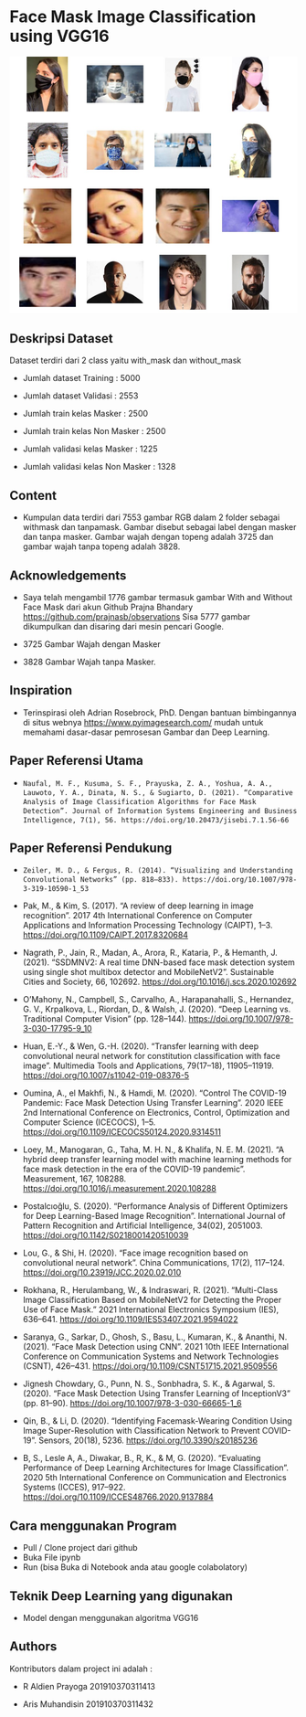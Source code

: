# Face Mask Image Classification using VGG16
![](Photo/ss.jpeg)

## Deskripsi Dataset
Dataset terdiri dari 2 class yaitu with_mask dan without_mask


- Jumlah dataset Training :  5000

- Jumlah dataset Validasi :  2553

- Jumlah train kelas Masker :  2500

- Jumlah train kelas Non Masker :  2500

- Jumlah validasi kelas Masker :  1225

- Jumlah validasi kelas Non Masker :  1328


## Content
- Kumpulan data terdiri dari 7553 gambar RGB dalam 2 folder sebagai withmask dan tanpamask. Gambar disebut sebagai label dengan masker dan tanpa masker. Gambar wajah dengan topeng adalah 3725 dan gambar wajah tanpa topeng adalah 3828.

## Acknowledgements
- Saya telah mengambil 1776 gambar termasuk gambar With and Without Face Mask dari akun Github Prajna Bhandary
  https://github.com/prajnasb/observations
Sisa 5777 gambar dikumpulkan dan disaring dari mesin pencari Google.

- 3725 Gambar Wajah dengan Masker

- 3828 Gambar Wajah tanpa Masker.

## Inspiration
- Terinspirasi oleh Adrian Rosebrock, PhD. Dengan bantuan bimbingannya di situs webnya https://www.pyimagesearch.com/ mudah untuk memahami dasar-dasar pemrosesan Gambar dan Deep Learning.

## Paper Referensi Utama

-	  Naufal, M. F., Kusuma, S. F., Prayuska, Z. A., Yoshua, A. A., Lauwoto, Y. A., Dinata, N. S., & Sugiarto, D. (2021). “Comparative Analysis of Image Classification Algorithms for Face Mask Detection”. Journal of Information Systems Engineering and Business Intelligence, 7(1), 56. https://doi.org/10.20473/jisebi.7.1.56-66

## Paper Referensi Pendukung 

-	  Zeiler, M. D., & Fergus, R. (2014). “Visualizing and Understanding Convolutional Networks” (pp. 818–833). https://doi.org/10.1007/978-3-319-10590-1_53


-	 Pak, M., & Kim, S. (2017). “A review of deep learning in image recognition”. 2017 4th International Conference on Computer Applications and Information Processing Technology (CAIPT), 1–3. https://doi.org/10.1109/CAIPT.2017.8320684

-	 Nagrath, P., Jain, R., Madan, A., Arora, R., Kataria, P., & Hemanth, J. (2021). “SSDMNV2: A real time DNN-based face mask detection system using single shot multibox detector and MobileNetV2”. Sustainable Cities and Society, 66, 102692. https://doi.org/10.1016/j.scs.2020.102692

- O’Mahony, N., Campbell, S., Carvalho, A., Harapanahalli, S., Hernandez, G. V., Krpalkova, L., Riordan, D., & Walsh, J. (2020). “Deep Learning vs. Traditional Computer Vision” (pp. 128–144). https://doi.org/10.1007/978-3-030-17795-9_10

- Huan, E.-Y., & Wen, G.-H. (2020). “Transfer learning with deep convolutional neural network for constitution classification with face image”. Multimedia Tools and Applications, 79(17–18), 11905–11919. https://doi.org/10.1007/s11042-019-08376-5

-	 Oumina, A., el Makhfi, N., & Hamdi, M. (2020). “Control The COVID-19 Pandemic: Face Mask Detection Using Transfer Learning”. 2020 IEEE 2nd International Conference on Electronics, Control, Optimization and Computer Science (ICECOCS), 1–5. https://doi.org/10.1109/ICECOCS50124.2020.9314511

-	 Loey, M., Manogaran, G., Taha, M. H. N., & Khalifa, N. E. M. (2021). “A hybrid deep transfer learning model with machine learning methods for face mask detection in the era of the COVID-19 pandemic”. Measurement, 167, 108288. https://doi.org/10.1016/j.measurement.2020.108288

-	 Postalcıoğlu, S. (2020). “Performance Analysis of Different Optimizers for Deep Learning-Based Image Recognition”. International Journal of Pattern Recognition and Artificial Intelligence, 34(02), 2051003. https://doi.org/10.1142/S0218001420510039

- Lou, G., & Shi, H. (2020). “Face image recognition based on convolutional neural network”. China Communications, 17(2), 117–124. https://doi.org/10.23919/JCC.2020.02.010

- Rokhana, R., Herulambang, W., & Indraswari, R. (2021). “Multi-Class Image Classification Based on MobileNetV2 for Detecting the Proper Use of Face Mask.” 2021 International Electronics Symposium (IES), 636–641. https://doi.org/10.1109/IES53407.2021.9594022

-	 Saranya, G., Sarkar, D., Ghosh, S., Basu, L., Kumaran, K., & Ananthi, N. (2021). “Face Mask Detection using CNN”. 2021 10th IEEE International Conference on Communication Systems and Network Technologies (CSNT), 426–431. https://doi.org/10.1109/CSNT51715.2021.9509556

-	 Jignesh Chowdary, G., Punn, N. S., Sonbhadra, S. K., & Agarwal, S. (2020). “Face Mask Detection Using Transfer Learning of InceptionV3” (pp. 81–90). https://doi.org/10.1007/978-3-030-66665-1_6

-	 Qin, B., & Li, D. (2020). “Identifying Facemask-Wearing Condition Using Image Super-Resolution with Classification Network to Prevent COVID-19”. Sensors, 20(18), 5236. https://doi.org/10.3390/s20185236

- B, S., Lesle A, A., Diwakar, B., R, K., & M, G. (2020). “Evaluating Performance of Deep Learning Architectures for Image Classification”. 2020 5th International Conference on Communication and Electronics Systems (ICCES), 917–922. https://doi.org/10.1109/ICCES48766.2020.9137884

## Cara menggunakan Program
- Pull / Clone project dari github
- Buka File ipynb
- Run (bisa Buka di Notebook anda atau google colabolatory)

## Teknik Deep Learning yang digunakan
 - Model dengan menggunakan algoritma VGG16

## Authors
Kontributors dalam project ini adalah : 

- R Aldien Prayoga 201910370311413

- Aris Muhandisin   201910370311432
